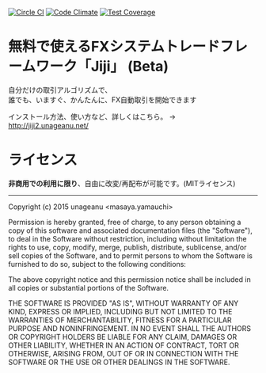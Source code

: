 [![Circle CI](https://circleci.com/gh/unageanu/jiji2.png?circle-token=e29eaf60c31708f4b2b407d9d2e8f3aa00672fdd)](https://circleci.com/gh/unageanu/jiji2)
[![Code Climate](https://codeclimate.com/github/unageanu/jiji2/badges/gpa.svg)](https://codeclimate.com/github/unageanu/jiji2)
[![Test Coverage](https://codeclimate.com/github/unageanu/jiji2/badges/coverage.svg)](https://codeclimate.com/github/unageanu/jiji2)

# 無料で使えるFXシステムトレードフレームワーク「Jiji」 (Beta)<br/>

自分だけの取引アルゴリズムで、<br/>
誰でも、いますぐ、かんたんに、FX自動取引を開始できます

インストール方法、使い方など、詳しくはこちら。 → http://jiji2.unageanu.net/

# ライセンス

<b>非商用での利用に限り</b>、自由に改変/再配布が可能です。(MITライセンス)


---
Copyright (c) 2015 unageanu <masaya.yamauchi>

Permission is hereby granted, free of charge, to any person obtaining a copy
of this software and associated documentation files (the "Software"), to deal
in the Software without restriction, including without limitation the rights
to use, copy, modify, merge, publish, distribute, sublicense, and/or sell
copies of the Software, and to permit persons to whom the Software is
furnished to do so, subject to the following conditions:

The above copyright notice and this permission notice shall be included in
all copies or substantial portions of the Software.

THE SOFTWARE IS PROVIDED "AS IS", WITHOUT WARRANTY OF ANY KIND, EXPRESS OR
IMPLIED, INCLUDING BUT NOT LIMITED TO THE WARRANTIES OF MERCHANTABILITY,
FITNESS FOR A PARTICULAR PURPOSE AND NONINFRINGEMENT.  IN NO EVENT SHALL THE
AUTHORS OR COPYRIGHT HOLDERS BE LIABLE FOR ANY CLAIM, DAMAGES OR OTHER
LIABILITY, WHETHER IN AN ACTION OF CONTRACT, TORT OR OTHERWISE, ARISING FROM,
OUT OF OR IN CONNECTION WITH THE SOFTWARE OR THE USE OR OTHER DEALINGS IN
THE SOFTWARE.
